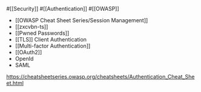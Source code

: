 #[[Security]] #[[Authentication]] #[[OWASP]]

- [[OWASP Cheat Sheet Series/Session Management]]
- [[zxcvbn-ts]]
- [[Pwned Passwords]]
- [[TLS]] Client Authentication
- [[Multi-factor Authentication]]
- [[OAuth2]]
- OpenId
- SAML

<https://cheatsheetseries.owasp.org/cheatsheets/Authentication_Cheat_Sheet.html>